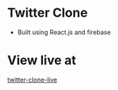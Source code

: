 # Twitter Clone

- Built using React.js and firebase

# View live at

[twitter-clone-live](https://twitter-clone-a82cf.web.app/)
